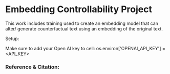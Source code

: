 # Embedding Controllability Project
This work includes training used to create an embedding model that can alter/ generate counterfactual text using an embedding of the original text.

Setup:

Make sure to add your Open AI key to cell: os.environ['OPENAI_API_KEY'] = <API_KEY>

### Reference & Citation:


